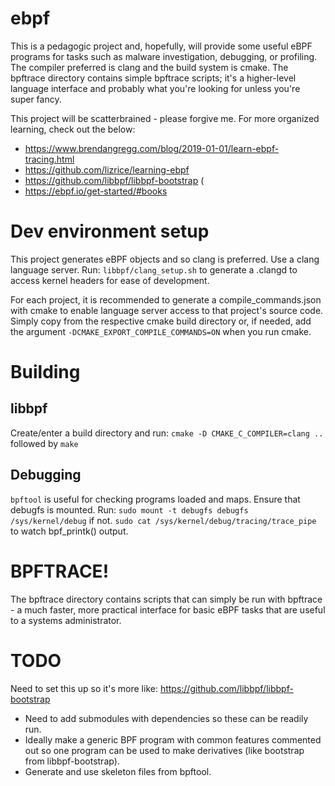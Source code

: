 # ebpf
This is a pedagogic project and, hopefully, will provide some useful eBPF
programs for tasks such as malware investigation, debugging, or profiling.
The compiler preferred is clang and the build system is cmake. The bpftrace
directory contains simple bpftrace scripts; it's a higher-level language
interface and probably what you're looking for unless you're super fancy.

This project will be scatterbrained - please forgive me. For more organized
learning, check out the below:
* https://www.brendangregg.com/blog/2019-01-01/learn-ebpf-tracing.html
* https://github.com/lizrice/learning-ebpf
* https://github.com/libbpf/libbpf-bootstrap (
* https://ebpf.io/get-started/#books

# Dev environment setup
This project generates eBPF objects and so clang is preferred.
Use a clang language server. Run: ``libbpf/clang_setup.sh`` to generate a
.clangd to access kernel headers for ease of development.

For each project, it is recommended to generate a compile_commands.json with
cmake to enable language server access to that project's source code. Simply
copy from the respective cmake build directory or, if needed, add the argument
``-DCMAKE_EXPORT_COMPILE_COMMANDS=ON`` when you run cmake. 
# Building
## libbpf
Create/enter a build directory and run:
``cmake -D CMAKE_C_COMPILER=clang ..`` followed by ``make``
## Debugging
``bpftool`` is useful for checking programs loaded and maps. Ensure that debugfs
is mounted. Run: ``sudo mount -t debugfs debugfs /sys/kernel/debug`` if not.
``sudo cat /sys/kernel/debug/tracing/trace_pipe`` to watch bpf_printk() output.

# BPFTRACE!
The bpftrace directory contains scripts that can simply be run with bpftrace - a
much faster, more practical interface for basic eBPF tasks that are useful to a
systems administrator.

# TODO
Need to set this up so it's more like: https://github.com/libbpf/libbpf-bootstrap
* Need to add submodules with dependencies so these can be readily run.
* Ideally make a generic BPF program with common features commented out so one
  program can be used to make derivatives (like bootstrap from
  libbpf-bootstrap).
* Generate and use skeleton files from bpftool.
